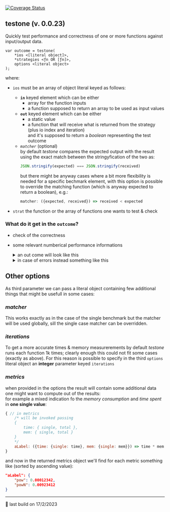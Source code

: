 [![Coverage Status](https://coveralls.io/repos/github/fedeghe/testone/badge.svg?branch=master)](https://coveralls.io/github/fedeghe/testone?branch=master)
## testone (v. 0.0.23)

Quickly test performance and correctness of one or more functions against input/output data.  

```
var outcome = testone(
    *ios <[literal object]>,
    *strategies <ƒn OR [ƒn]>,
    options <literal object>
);
```
where:
- `ios` must be an array of object literal keyed as follows:  
    - **`in`** keyed element which can be either
        - array for the function inputs 
        - a function supposed to return an array to be used as input values
    - **`out`** keyed element which can be either
        - a static value  
        - a function that will receive what is returned from the strategy (plus io index and iteration)  
        and it's supposed to return a _boolean_ representing the test outcome
    - _`matcher`_ (optional)  
        by default _testone_ compares the expected output with the result using the exact match between the stringyfication of the two as:  
        ``` js
        JSON.stringify(expected) === JSON.stringify(received)
        ```   
        but there might be anyway cases where a bit more flexibility is needed for a specific bechmark element, with this option is possible to override the matching function (which is anyway expected to return a boolean), e.g.:
        ``` js
        matcher: ({expected, received}) => received < expected 
        ```  

- `strat` the function or the array of functions one wants to test & check


### What do it get in the `outcome`?  
- check of the correctness
- some relevant numberical performance informations

    <details>
    <summary>an out come will look like this</summary>

    ``` js  
    {
        "times": {
            "pow": {
            "raw": {
                "single": 0.000313,
                "total": 313
            },
            "withLabel": {
                "single": "313 ns",
                "total": "313 ms"
            }
            },
            "powN": {
            "raw": {
                "single": 0.000316,
                "total": 316
            },
            "withLabel": {
                "single": "316 ns",
                "total": "316 ms"
            }
            }
        },
        "mem": {
            "pow": {
            "raw": {
                "single": 0.122656,
                "total": 122656
            },
            "withLabel": {
                "single": "0.1227 B",
                "total": "119.7813 KB"
            }
            },
            "powN": {
            "raw": {
                "single": 0.117752,
                "total": 117752
            },
            "withLabel": {
                "single": "0.1178 B",
                "total": "114.9922 KB"
            }
            }
        },
        "passing": true,
        "report": {
            "pow": true,
            "powN": true
        },
        "metrics": {
            "x": {
            "pow": 0.000038391328,
            "powN": 0.000037209632
            }
        }
    }
    ```
    </details>

    <details>
    <summary>in case of errors instead something like this</summary>

    ``` js  
    {
        "times": {},
        "mem": {},
        "passing": false,
        "report": {
            "pow": [
                {
                    "passing": true,
                    "time": 103
                },
                {
                    "passing": false,
                    "time": 0,
                    "err": {
                        "ioIndex": 1,
                        "received": 64,
                        "expected": 65
                    }
                },
                {
                    "passing": true,
                    "time": 104
                }
            ],
            "powN": [
                {
                    "passing": true,
                    "time": 101
                },
                {
                    "passing": false,
                    "time": 0,
                    "err": {
                        "ioIndex": 1,
                        "received": 64,
                        "expected": 65
                    }
                },
                {
                    "passing": true,
                    "time": 95
                }
            ]
        },
        "metrics": {
            "x": {}
        }
    }
    ```
    </details>

## Other options  
As third parameter we can pass a literal object containing few additional things that might be usefull in some cases: 

### _**matcher**_  
This works exactly as in the case of the single benchmark but the matcher will be used globally, sill the single case matcher can be overridden.
### _**iterations**_  
To get a more accurate times & memory measurerements by default _testone_ runs each function 1k times; clearly enough this could not fit some cases (exactly as above). 
For this reason is possible to specify in the third `options` literal object an **integer** parameter keyed `iterations`

### _**metrics**_  
when provided in the options the result will contain some additional data one might want to compute out of the results:  
for example a mixed indication fo the _memory consumption_ and _time spent_ in **one single value**:

``` js
{ // in metrics
    /* will be invoked passing 
    {
        time: { single, total },
        mem: { single, total }
    }
    */
    aLabel: ({time: {single: time}, mem: {single: mem}}) => time * mem
}
```
and now in the returned metrics object we'll find for each metric something like (sorted by ascending value):
``` json
"aLabel": {
    "pow": 0.00012342,
    "powN": 0.00923412
} 
```

---

🤟 last build on 17/2/2023  
